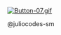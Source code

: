 [![Button-07.gif](https://i.postimg.cc/kg60zLGX/Button-07.gif)](https://postimg.cc/G4Rgs7vZ)

@juliocodes-sm